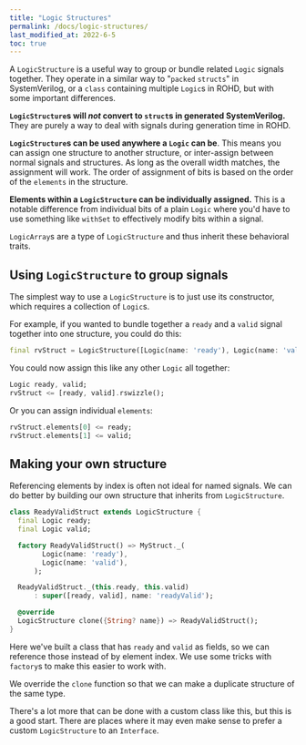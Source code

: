 ```yaml
---
title: "Logic Structures"
permalink: /docs/logic-structures/
last_modified_at: 2022-6-5
toc: true
---
```


A `LogicStructure` is a useful way to group or bundle related `Logic` signals together. They operate in a similar way to "`packed` `structs`" in SystemVerilog, or a `class` containing multiple `Logic`s in ROHD, but with some important differences.

**`LogicStructure`s will _not_ convert to `struct`s in generated SystemVerilog.** They are purely a way to deal with signals during generation time in ROHD.

**`LogicStructure`s can be used anywhere a `Logic` can be**. This means you can assign one structure to another structure, or inter-assign between normal signals and structures.  As long as the overall width matches, the assignment will work. The order of assignment of bits is based on the order of the `elements` in the structure.

**Elements within a `LogicStructure` can be individually assigned.** This is a notable difference from individual bits of a plain `Logic` where you'd have to use something like `withSet` to effectively modify bits within a signal.

`LogicArray`s are a type of `LogicStructure` and thus inherit these behavioral traits.

## Using `LogicStructure` to group signals

The simplest way to use a `LogicStructure` is to just use its constructor, which requires a collection of `Logic`s.

For example, if you wanted to bundle together a `ready` and a `valid` signal together into one structure, you could do this:

```dart
final rvStruct = LogicStructure([Logic(name: 'ready'), Logic(name: 'valid')]);
```

You could now assign this like any other `Logic` all together:

```dart
Logic ready, valid;
rvStruct <= [ready, valid].rswizzle();
```

Or you can assign individual `elements`:

```dart
rvStruct.elements[0] <= ready;
rvStruct.elements[1] <= valid;
```

## Making your own structure

Referencing elements by index is often not ideal for named signals. We can do better by building our own structure that inherits from `LogicStructure`.

```dart
class ReadyValidStruct extends LogicStructure {
  final Logic ready;
  final Logic valid;

  factory ReadyValidStruct() => MyStruct._(
        Logic(name: 'ready'),
        Logic(name: 'valid'),
      );

  ReadyValidStruct._(this.ready, this.valid)
      : super([ready, valid], name: 'readyValid');

  @override
  LogicStructure clone({String? name}) => ReadyValidStruct();
}
```

Here we've built a class that has `ready` and `valid` as fields, so we can reference those instead of by element index.  We use some tricks with `factory`s to make this easier to work with.

We override the `clone` function so that we can make a duplicate structure of the same type.

There's a lot more that can be done with a custom class like this, but this is a good start. There are places where it may even make sense to prefer a custom `LogicStructure` to an `Interface`.
